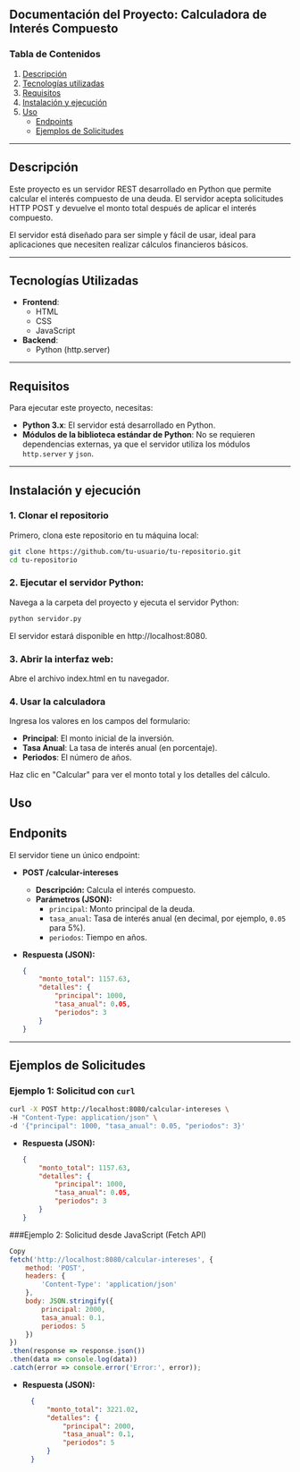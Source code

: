 ## **Documentación del Proyecto: Calculadora de Interés Compuesto**

### **Tabla de Contenidos**
1. [Descripción](#descripción)
2. [Tecnologías utilizadas](#tecnologías-utilizadas)
3. [Requisitos](#requisitos)
4. [Instalación y ejecución](#instalación-y-ejecución)
5. [Uso](#uso)
   - [Endpoints](#endpoints)
   - [Ejemplos de Solicitudes](#ejemplos-de-solicitudes)

---

## **Descripción**
Este proyecto es un servidor REST desarrollado en Python que permite calcular el interés compuesto de una deuda. El servidor acepta solicitudes HTTP POST y devuelve el monto total después de aplicar el interés compuesto.

El servidor está diseñado para ser simple y fácil de usar, ideal para aplicaciones que necesiten realizar cálculos financieros básicos.

---

## **Tecnologías Utilizadas**

- **Frontend**:
  - HTML
  - CSS
  - JavaScript
- **Backend**:
  - Python (http.server) 

---

## **Requisitos**
Para ejecutar este proyecto, necesitas:

- **Python 3.x**: El servidor está desarrollado en Python.
- **Módulos de la biblioteca estándar de Python**: No se requieren dependencias externas, ya que el servidor utiliza los módulos `http.server` y `json`.

---

## **Instalación y ejecución**
### 1. Clonar el repositorio

Primero, clona este repositorio en tu máquina local:

```bash
git clone https://github.com/tu-usuario/tu-repositorio.git
cd tu-repositorio
```

### 2. Ejecutar el servidor Python:

Navega a la carpeta del proyecto y ejecuta el servidor Python:

```bash
python servidor.py
```
El servidor estará disponible en http://localhost:8080.

### 3. Abrir la interfaz web:

Abre el archivo index.html en tu navegador.

### 4. Usar la calculadora

Ingresa los valores en los campos del formulario:

- **Principal**: El monto inicial de la inversión.
- **Tasa Anual**: La tasa de interés anual (en porcentaje).
- **Periodos**: El número de años.

Haz clic en "Calcular" para ver el monto total y los detalles del cálculo.


## **Uso**
## **Endponits**
El servidor tiene un único endpoint:

- **POST /calcular-intereses**
  - **Descripción:** Calcula el interés compuesto.
  - **Parámetros (JSON):**
    - `principal`: Monto principal de la deuda.
    - `tasa_anual`: Tasa de interés anual (en decimal, por ejemplo, `0.05` para 5%).
    - `periodos`: Tiempo en años.

- **Respuesta (JSON):**
  ```json
  {
      "monto_total": 1157.63,
      "detalles": {
          "principal": 1000,
          "tasa_anual": 0.05,
          "periodos": 3
      }
  }

---

## **Ejemplos de Solicitudes**

### **Ejemplo 1: Solicitud con `curl`**
```bash
curl -X POST http://localhost:8080/calcular-intereses \
-H "Content-Type: application/json" \
-d '{"principal": 1000, "tasa_anual": 0.05, "periodos": 3}'
```

- **Respuesta (JSON):**
  ```json
  {
      "monto_total": 1157.63,
      "detalles": {
          "principal": 1000,
          "tasa_anual": 0.05,
          "periodos": 3
      }
  }

###Ejemplo 2: Solicitud desde JavaScript (Fetch API)

```javascript
Copy
fetch('http://localhost:8080/calcular-intereses', {
    method: 'POST',
    headers: {
        'Content-Type': 'application/json'
    },
    body: JSON.stringify({
        principal: 2000,
        tasa_anual: 0.1,
        periodos: 5
    })
})
.then(response => response.json())
.then(data => console.log(data))
.catch(error => console.error('Error:', error));
```

- **Respuesta (JSON):**
  ```json
    {
        "monto_total": 3221.02,
        "detalles": {
            "principal": 2000,
            "tasa_anual": 0.1,
            "periodos": 5
        }
    }
